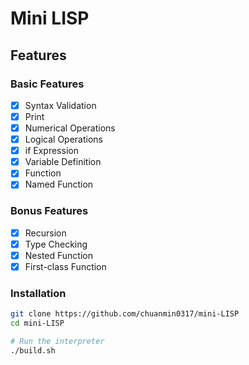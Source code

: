 # Mini LISP
## Features

### Basic Features

- [x] Syntax Validation
- [x] Print
- [x] Numerical Operations
- [x] Logical Operations
- [x] if Expression
- [x] Variable Definition
- [x] Function
- [x] Named Function

### Bonus Features

- [x] Recursion
- [x] Type Checking
- [x] Nested Function
- [x] First-class Function

### Installation
```bash
git clone https://github.com/chuanmin0317/mini-LISP
cd mini-LISP

# Run the interpreter
./build.sh
```

